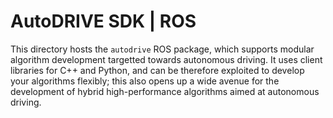 # AutoDRIVE SDK | ROS

This directory hosts the `autodrive` ROS package, which supports modular algorithm development targetted towards autonomous driving. It uses client libraries for C++ and Python, and can be therefore exploited to develop your algorithms flexibly; this also opens up a wide avenue for the development of hybrid high-performance algorithms aimed at autonomous driving.
